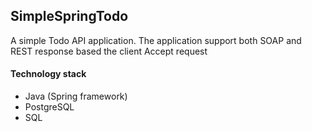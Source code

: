 ## SimpleSpringTodo
A simple Todo API application. The application support both SOAP and REST response based the client Accept request 

#### Technology stack
- Java (Spring framework)
- PostgreSQL
- SQL
